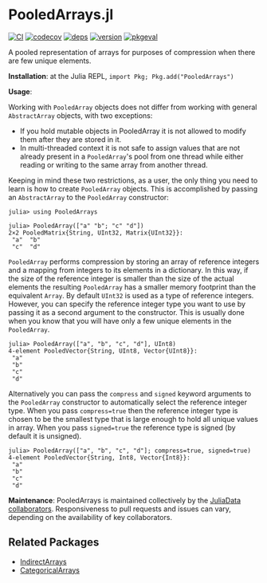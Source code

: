 # PooledArrays.jl

[![CI](https://github.com/JuliaData/PooledArrays.jl/workflows/CI/badge.svg)](https://github.com/JuliaData/PooledArrays.jl/actions?query=workflow%3ACI)
[![codecov](https://codecov.io/gh/JuliaData/PooledArrays.jl/branch/master/graph/badge.svg)](https://codecov.io/gh/JuliaData/PooledArrays.jl)
[![deps](https://juliahub.com/docs/PooledArrays/deps.svg)](https://juliahub.com/ui/Packages/PooledArrays/vi11X?t=2)
[![version](https://juliahub.com/docs/PooledArrays/version.svg)](https://juliahub.com/ui/Packages/PooledArrays/vi11X)
[![pkgeval](https://juliahub.com/docs/PooledArrays/pkgeval.svg)](https://juliahub.com/ui/Packages/PooledArrays/vi11X)


A pooled representation of arrays for purposes of compression when there are few unique elements.

**Installation**: at the Julia REPL, `import Pkg; Pkg.add("PooledArrays")`

**Usage**:

Working with `PooledArray` objects does not differ from working with general `AbstractArray` objects, with two exceptions:
* If you hold mutable objects in PooledArray it is not allowed to modify them after they are stored in it.
* In multi-threaded context it is not safe to assign values that are not already present in a `PooledArray`'s pool
  from one thread while either reading or writing to the same array from another thread.

Keeping in mind these two restrictions, as a user, the only thing you need to learn is how to create `PooledArray` objects.
This is accomplished by passing an `AbstractArray` to the `PooledArray` constructor:

```
julia> using PooledArrays

julia> PooledArray(["a" "b"; "c" "d"])
2×2 PooledMatrix{String, UInt32, Matrix{UInt32}}:
 "a"  "b"
 "c"  "d"
 ```

`PooledArray` performs compression by storing an array of reference integers and
a mapping from integers to its elements in a dictionary. In this way, if the
size of the reference integer is smaller than the size of the actual elements
the resulting `PooledArray` has a smaller memory footprint than the equivalent
`Array`. By default `UInt32` is used as a type of reference integers. However,
you can specify the reference integer type you want to use by passing it as a
second argument to the constructor. This is usually done when you know that you
will have only a few unique elements in the `PooledArray`.

```
julia> PooledArray(["a", "b", "c", "d"], UInt8)
4-element PooledVector{String, UInt8, Vector{UInt8}}:
 "a"
 "b"
 "c"
 "d"
 ```

Alternatively you can pass the `compress` and `signed` keyword arguments to the
`PooledArray` constructor to automatically select the reference integer type.
When you pass `compress=true` then the reference integer type is chosen to be
the smallest type that is large enough to hold all unique values in array. When
you pass `signed=true` the reference type is signed (by default it is unsigned).
```
julia> PooledArray(["a", "b", "c", "d"]; compress=true, signed=true)
4-element PooledVector{String, Int8, Vector{Int8}}:
 "a"
 "b"
 "c"
 "d"
```

**Maintenance**: PooledArrays is maintained collectively by the
[JuliaData collaborators](https://github.com/orgs/JuliaData/people).
Responsiveness to pull requests and issues can vary, depending on the availability of key collaborators.

## Related Packages

- [IndirectArrays](https://github.com/JuliaArrays/IndirectArrays.jl) 
- [CategoricalArrays](https://github.com/JuliaData/CategoricalArrays.jl)
